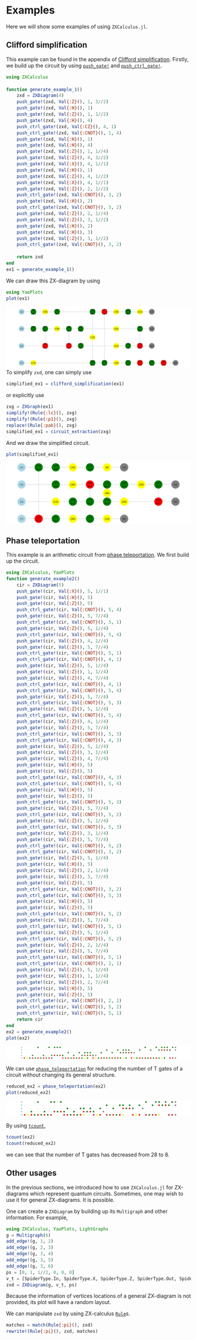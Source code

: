 # Examples

Here we will show some examples of using `ZXCalculus.jl`.

## Clifford simplification

This example can be found in the appendix of [Clifford simplification](https://arxiv.org/abs/1902.03178). Firstly, we build up the circuit by using [`push_gate!`](@ref) and [`push_ctrl_gate!`](@ref).

```julia
using ZXCalculus

function generate_example_1()
    zxd = ZXDiagram(4)
    push_gate!(zxd, Val{:Z}(), 1, 3//2)
    push_gate!(zxd, Val{:H}(), 1)
    push_gate!(zxd, Val{:Z}(), 1, 1//2)
    push_gate!(zxd, Val{:H}(), 4)
    push_ctrl_gate!(zxd, Val{:CZ}(), 4, 1)
    push_ctrl_gate!(zxd, Val{:CNOT}(), 1, 4)
    push_gate!(zxd, Val{:H}(), 1)
    push_gate!(zxd, Val{:H}(), 4)
    push_gate!(zxd, Val{:Z}(), 1, 1//4)
    push_gate!(zxd, Val{:Z}(), 4, 3//2)
    push_gate!(zxd, Val{:X}(), 4, 1//1)
    push_gate!(zxd, Val{:H}(), 1)
    push_gate!(zxd, Val{:Z}(), 4, 1//2)
    push_gate!(zxd, Val{:X}(), 4, 1//1)
    push_gate!(zxd, Val{:Z}(), 2, 1//2)
    push_ctrl_gate!(zxd, Val{:CNOT}(), 3, 2)
    push_gate!(zxd, Val{:H}(), 2)
    push_ctrl_gate!(zxd, Val{:CNOT}(), 3, 2)
    push_gate!(zxd, Val{:Z}(), 2, 1//4)
    push_gate!(zxd, Val{:Z}(), 3, 1//2)
    push_gate!(zxd, Val{:H}(), 2)
    push_gate!(zxd, Val{:H}(), 3)
    push_gate!(zxd, Val{:Z}(), 3, 1//2)
    push_ctrl_gate!(zxd, Val{:CNOT}(), 3, 2)

    return zxd
end
ex1 = generate_example_1()
```
We can draw this ZX-diagram by using
```julia
using YaoPlots
plot(ex1)
```
![the circuit of example 1](imgs/ex1.svg)
To simplify `zxd`, one can simply use
```julia
simplified_ex1 = clifford_simplification(ex1)
```
or explicitly use
```julia
zxg = ZXGraph(ex1)
simplify!(Rule{:lc}(), zxg)
simplify!(Rule{:p1}(), zxg)
replace!(Rule{:pab}(), zxg)
simplified_ex1 = circuit_extraction(zxg)
```
And we draw the simplified circuit.
```julia
plot(simplified_ex1)
```
![the simplified circuit of example 1](imgs/simplified_ex1.svg)


## Phase teleportation

This example is an arithmetic circuit from [phase teleportation](https://arxiv.org/abs/1903.10477).
We first build up the circuit.
```julia
using ZXCalculus, YaoPlots
function generate_example2()
    cir = ZXDiagram(5)
    push_gate!(cir, Val{:X}(), 5, 1//1)
    push_gate!(cir, Val{:H}(), 5)
    push_gate!(cir, Val{:Z}(), 5)
    push_ctrl_gate!(cir, Val{:CNOT}(), 5, 4)
    push_gate!(cir, Val{:Z}(), 5, 7//4)
    push_ctrl_gate!(cir, Val{:CNOT}(), 5, 1)
    push_gate!(cir, Val{:Z}(), 5, 1//4)
    push_ctrl_gate!(cir, Val{:CNOT}(), 5, 4)
    push_gate!(cir, Val{:Z}(), 4, 1//4)
    push_gate!(cir, Val{:Z}(), 5, 7//4)
    push_ctrl_gate!(cir, Val{:CNOT}(), 5, 1)
    push_ctrl_gate!(cir, Val{:CNOT}(), 4, 1)
    push_gate!(cir, Val{:Z}(), 5, 1//4)
    push_gate!(cir, Val{:Z}(), 1, 1//4)
    push_gate!(cir, Val{:Z}(), 4, 7//4)
    push_ctrl_gate!(cir, Val{:CNOT}(), 4, 1)
    push_ctrl_gate!(cir, Val{:CNOT}(), 5, 4)
    push_gate!(cir, Val{:Z}(), 5, 7//4)
    push_ctrl_gate!(cir, Val{:CNOT}(), 5, 3)
    push_gate!(cir, Val{:Z}(), 5, 1//4)
    push_ctrl_gate!(cir, Val{:CNOT}(), 5, 4)
    push_gate!(cir, Val{:Z}(), 4, 1//4)
    push_gate!(cir, Val{:Z}(), 5, 7//4)
    push_ctrl_gate!(cir, Val{:CNOT}(), 5, 3)
    push_ctrl_gate!(cir, Val{:CNOT}(), 4, 3)
    push_gate!(cir, Val{:Z}(), 5, 1//4)
    push_gate!(cir, Val{:Z}(), 3, 1//4)
    push_gate!(cir, Val{:Z}(), 4, 7//4)
    push_gate!(cir, Val{:H}(), 5)
    push_gate!(cir, Val{:Z}(), 5)
    push_ctrl_gate!(cir, Val{:CNOT}(), 4, 3)
    push_ctrl_gate!(cir, Val{:CNOT}(), 5, 4)
    push_gate!(cir, Val{:H}(), 5)
    push_gate!(cir, Val{:Z}(), 5)
    push_ctrl_gate!(cir, Val{:CNOT}(), 5, 3)
    push_gate!(cir, Val{:Z}(), 5, 7//4)
    push_ctrl_gate!(cir, Val{:CNOT}(), 5, 2)
    push_gate!(cir, Val{:Z}(), 5, 1//4)
    push_ctrl_gate!(cir, Val{:CNOT}(), 5, 3)
    push_gate!(cir, Val{:Z}(), 3, 1//4)
    push_gate!(cir, Val{:Z}(), 5, 7//4)
    push_ctrl_gate!(cir, Val{:CNOT}(), 5, 2)
    push_ctrl_gate!(cir, Val{:CNOT}(), 3, 2)
    push_gate!(cir, Val{:Z}(), 5, 1//4)
    push_gate!(cir, Val{:H}(), 5)
    push_gate!(cir, Val{:Z}(), 2, 1//4)
    push_gate!(cir, Val{:Z}(), 3, 7//4)
    push_gate!(cir, Val{:Z}(), 5)
    push_ctrl_gate!(cir, Val{:CNOT}(), 3, 2)
    push_ctrl_gate!(cir, Val{:CNOT}(), 5, 3)
    push_gate!(cir, Val{:H}(), 5)
    push_gate!(cir, Val{:Z}(), 5)
    push_ctrl_gate!(cir, Val{:CNOT}(), 5, 2)
    push_gate!(cir, Val{:Z}(), 5, 7//4)
    push_ctrl_gate!(cir, Val{:CNOT}(), 5, 1)
    push_gate!(cir, Val{:Z}(), 5, 1//4)
    push_ctrl_gate!(cir, Val{:CNOT}(), 5, 2)
    push_gate!(cir, Val{:Z}(), 2, 1//4)
    push_gate!(cir, Val{:Z}(), 5, 7//4)
    push_ctrl_gate!(cir, Val{:CNOT}(), 5, 1)
    push_ctrl_gate!(cir, Val{:CNOT}(), 2, 1)
    push_gate!(cir, Val{:Z}(), 5, 1//4)
    push_gate!(cir, Val{:Z}(), 1, 1//4)
    push_gate!(cir, Val{:Z}(), 2, 7//4)
    push_gate!(cir, Val{:H}(), 5)
    push_gate!(cir, Val{:Z}(), 5)
    push_ctrl_gate!(cir, Val{:CNOT}(), 2, 1)
    push_ctrl_gate!(cir, Val{:CNOT}(), 5, 2)
    push_ctrl_gate!(cir, Val{:CNOT}(), 5, 1)
    return cir
end
ex2 = generate_example2()
plot(ex2)
```
![the circuit of example 2](imgs/ex2.svg)

We can use [`phase_teleportation`](@ref) for reducing the number of T gates of a circuit without changing its general structure.
```julia
reduced_ex2 = phase_teleportation(ex2)
plot(reduced_ex2)
```
![the reduced circuit of example 2](imgs/reduced_ex2.svg)

By using [`tcount`](@ref),
```julia
tcount(ex2)
tcount(reduced_ex2)
```
we can see that the number of T gates has decreased from 28 to 8.


## Other usages

In the previous sections, we introduced how to use `ZXCalculus.jl` for ZX-diagrams which represent quantum circuits. Sometimes, one may wish to use it for general ZX-diagrams. It is possible.

One can create a `ZXDiagram` by building up its `Multigraph` and other information. For example,
```julia
using ZXCalculus, YaoPlots, LightGraphs
g = Multigraph(6)
add_edge!(g, 1, 2)
add_edge!(g, 2, 3)
add_edge!(g, 3, 4)
add_edge!(g, 3, 5)
add_edge!(g, 3, 6)
ps = [0, 1, 1//2, 0, 0, 0]
v_t = [SpiderType.In, SpiderType.X, SpiderType.Z, SpiderType.Out, SpiderType.Out, SpiderType.Out]
zxd = ZXDiagram(g, v_t, ps)
```
Because the information of vertices locations of a general ZX-diagram is not provided, its plot will have a random layout.

We can manipulate `zxd` by using ZX-calculus [`Rule`](@ref)s.
```julia
matches = match(Rule{:pi}(), zxd)
rewrite!(Rule{:pi}(), zxd, matches)
```
